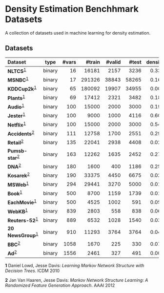 # Density Estimation Benchhmark Datasets

A collection of datasets used in machine learning for density
estimation.

## Datasets

|Dataset | type | #vars | #train | #valid | #test | density | abbrv |
|:------|:---:|---:|---:|---:|---:|---:|---:|
|**NLTCS**<sup id="a1">[1](#f1)</sup>| binary | 16 | 16181 | 2157 | 3236 | 0.332|`NLTCS`|
|**MSNBC**<sup id="a1">[1](#f1)</sup>| binary | 17 | 291326 | 38843 | 58265 | 0.166|`msnbc`|
|**KDDCup2k**<sup id="a1">[1](#f1)</sup>| binary | 65 | 180092 | 19907 | 34955 | 0.008|`kdd`|
|**Plants**<sup id="a1">[1](#f1)</sup>| binary | 69 | 17412 | 2321 | 3482 | 0.180|`plants`|
|**Audio**<sup id="a1">[1](#f1)</sup>| binary | 100 | 15000 | 2000 | 3000 | 0.199|`baudio`|
|**Jester**<sup id="a1">[1](#f1)</sup>| binary | 100 | 9000 | 1000 | 4116 | 0.608|`jester`|
|**Netflix**<sup id="a1">[1](#f1)</sup>| binary | 100 | 15000 | 2000 | 3000 | 0.541|`bnetflix`|
|**Accidents**<sup id="a1">[2](#f2)</sup>| binary | 111 | 12758 | 1700 | 2551 | 0.291|`accidents`|
|**Retail**<sup id="a2">[2](#f2)</sup>| binary | 135 | 22041 | 2938 | 4408 | 0.024|`tretail`|
|**Pumsb-star**<sup id="a2">[2](#f2)</sup>| binary | 163 | 12262 | 1635 | 2452 | 0.270|`pumsb_star`|
|**DNA**<sup id="a2">[2](#f2)</sup>| binary | 180 | 1600 | 400 | 1186 | 0.253|`dna`|
|**Kosarek**<sup id="a2">[2](#f2)</sup>| binary | 190 | 33375 | 4450 | 6675 | 0.020|`kosarek`|
|**MSWeb**<sup id="a1">[1](#f1)</sup>| binary | 294 | 29441 | 3270 | 5000 | 0.010|`MSWeb`|
|**Book**<sup id="a1">[1](#f1)</sup>| binary | 500 | 8700 | 1159 | 1739 | 0.016|`book`|
|**EachMovie**<sup id="a1">[1](#f1)</sup>| binary | 500 | 4525 | 1002 | 591 | 0.059|`tmovie`|
|**WebKB**<sup id="a1">[1](#f1)</sup>| binary | 839 | 2803 | 558 | 838 | 0.064|`cwebkb`|
|**Reuters-52**<sup id="a1">[1](#f1)</sup>| binary | 889 | 6532 | 1028 | 1540 | 0.036|`cr52`|
|**20 NewsGroup**<sup id="a1">[1](#f1)</sup>| binary | 910 | 11293 | 3764 | 3764 | 0.049|`c20ng`|
|**BBC**<sup id="a2">[2](#f2)</sup>| binary | 1058 | 1670 | 225 | 330 | 0.078|`bbc`|
|**Ad**<sup id="a2">[2](#f2)</sup>| binary | 1556 | 2461 | 327 | 491 | 0.008|`ad`|



<b id="f1">1</b> Daniel Lowd, Jesse Davis: *Learning Markov Network
Structure with Decision Trees*. ICDM 2010

<b id="f2">2</b> Jan Van Haaren, Jesse Davis: *Markov Network
Structure Learning: A Randomized Feature Generation Approach*. AAAI 2012

